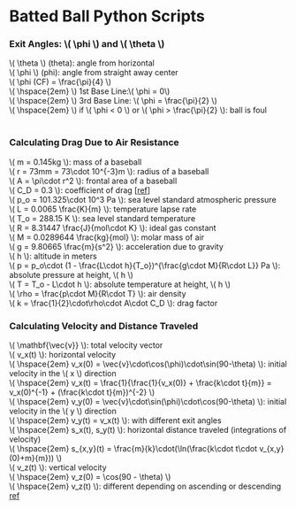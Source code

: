 <script type="text/javascript" src="https://cdn.mathjax.org/mathjax/latest/MathJax.js?config=TeX-MML-AM_CHTML"></script>

# Batted Ball Python Scripts

<h3> Exit Angles: \( \phi \) and \( \theta \) </h3>
<div class="column">
    \( \theta  \) (theta): angle from horizontal <br />
    \( \phi \) (phi): angle from straight away center <br />
    \( \phi (CF) = \frac{\pi}{4} \) <br />
    \( \hspace{2em} \) 1st Base Line:\( \phi = 0\) <br />
    \( \hspace{2em} \) 3rd Base Line: \( \phi  = \frac{\pi}{2} \) <br />
    \( \hspace{2em} \) if \( \phi < 0 \) or \( \phi > \frac{\pi}{2} \): ball is foul <br />
    <br />
    <h3> Calculating Drag Due to Air Resistance </h3>
    \( m = 0.145kg \): mass of a baseball <br />
    \( r = 73mm = 73\cdot 10^{-3}m \): radius of a baseball <br />
    \( A = \pi\cdot r^2 \): frontal area of a baseball <br />
    \( C_D = 0.3 \): coefficient of drag [<a href="http://www.grc.nasa.gov/www/k-12/airplane/balldrag.html">ref</a>] <br />
    \( p_o = 101.325\cdot 10^3 Pa \): sea level standard atmospheric pressure <br />
    \( L = 0.0065 \frac{K}{m} \): temperature lapse rate <br />
    \( T_o = 288.15 K \): sea level standard temperature <br />
    \( R = 8.31447 \frac{J}{mol\cdot K} \): ideal gas constant <br />
    \( M = 0.0289644 \frac{kg}{mol} \): molar mass of air <br />
    \( g = 9.80665 \frac{m}{s^2} \): acceleration due to gravity <br />
    \( h \): altitude in meters <br />
    \( p = p_o\cdot (1 - \frac{L\cdot h}{T_o})^{\frac{g\cdot M}{R\cdot L}} Pa \): absolute pressure at height, \( h \) <br />
    \( T = T_o - L\cdot h \): absolute temperature at height, \( h \) <br />
    \( \rho = \frac{p\cdot M}{R\cdot T} \): air density <br />
    \( k = \frac{1}{2}\cdot\rho\cdot A\cdot C_D \): drag factor <br />
    <h3> Calculating Velocity and Distance Traveled </h3>
    \( \mathbf{\vec{v}} \): total velocity vector <br />
    \( v_x(t) \): horizontal velocity <br />
    \( \hspace{2em} v_x(0) = \vec{v}\cdot\cos(\phi)\cdot\sin(90-\theta) \): initial velocity in the \( x \) direction <br />
    \( \hspace{2em} v_x(t) = \frac{1}{\frac{1}{v_x(0)} + \frac{k\cdot t}{m}} = v_x(0)^{-1} + (\frac{k\cdot t}{m})^{-2} \) <br />
    \( \hspace{2em} v_y(0) = \vec{v}\cdot\sin(\phi)\cdot\cos(90-\theta) \): initial velocity in the \( y \) direction <br />
    \( \hspace{2em} v_y(t) = v_x(t) \): with different exit angles <br />
    \( \hspace{2em} s_x(t), s_y(t) \): horizontal distance traveled (integrations of velocity) <br />
    \( \hspace{2em} s_{x,y}(t) = \frac{m}{k}\cdot(\ln(\frac{k\cdot t\cdot v_{x,y}(0)+m}{m})) \) <br />
    \( v_z(t) \): vertical velocity <br />
    \( \hspace{2em} v_z(0) = \cos(90 - \theta) \) <br />
    \( \hspace{2em} v_z(t) \): different depending on ascending or descending <br />
    <a href="https://en.wikipedia.org/wiki/Trajectory_of_a_projectile#Trajectory_of_a_projectile_with_air_resistance">ref</a><br />
</div>